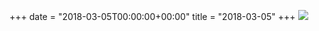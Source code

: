 +++
date = "2018-03-05T00:00:00+00:00"
title = "2018-03-05"
+++
<img class="img-fluid" src="/2018-03-05.jpg" />
